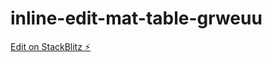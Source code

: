 # inline-edit-mat-table-grweuu

[Edit on StackBlitz ⚡️](https://stackblitz.com/edit/inline-edit-mat-table-grweuu)